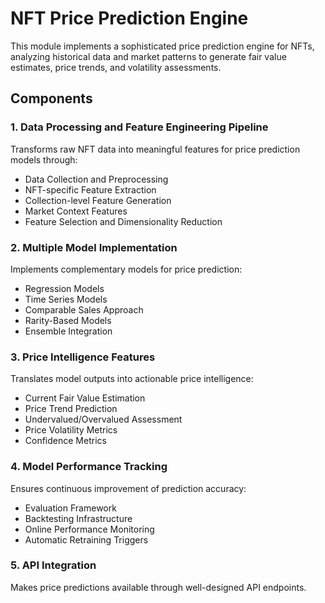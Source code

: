 # NFT Price Prediction Engine

This module implements a sophisticated price prediction engine for NFTs, analyzing historical data and market patterns to generate fair value estimates, price trends, and volatility assessments.

## Components

### 1. Data Processing and Feature Engineering Pipeline

Transforms raw NFT data into meaningful features for price prediction models through:
- Data Collection and Preprocessing
- NFT-specific Feature Extraction
- Collection-level Feature Generation
- Market Context Features
- Feature Selection and Dimensionality Reduction

### 2. Multiple Model Implementation

Implements complementary models for price prediction:
- Regression Models
- Time Series Models
- Comparable Sales Approach
- Rarity-Based Models
- Ensemble Integration

### 3. Price Intelligence Features

Translates model outputs into actionable price intelligence:
- Current Fair Value Estimation
- Price Trend Prediction
- Undervalued/Overvalued Assessment
- Price Volatility Metrics
- Confidence Metrics

### 4. Model Performance Tracking

Ensures continuous improvement of prediction accuracy:
- Evaluation Framework
- Backtesting Infrastructure
- Online Performance Monitoring
- Automatic Retraining Triggers

### 5. API Integration

Makes price predictions available through well-designed API endpoints.